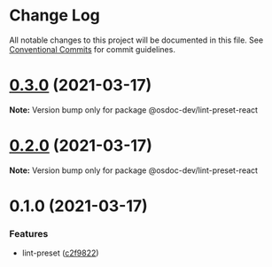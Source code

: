 # Change Log

All notable changes to this project will be documented in this file.
See [Conventional Commits](https://conventionalcommits.org) for commit guidelines.

# [0.3.0](https://github.com/osdoc-dev/lint-preset/compare/v0.2.0...v0.3.0) (2021-03-17)

**Note:** Version bump only for package @osdoc-dev/lint-preset-react





# [0.2.0](https://github.com/osdoc-dev/lint-preset/compare/v0.1.0...v0.2.0) (2021-03-17)

**Note:** Version bump only for package @osdoc-dev/lint-preset-react





# 0.1.0 (2021-03-17)


### Features

* lint-preset ([c2f9822](https://github.com/osdoc-dev/lint-preset/commit/c2f9822bb8fc5be0edc19681ffc8f28d850e0897))
